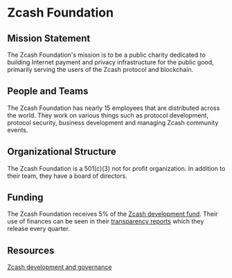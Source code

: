 # Zcash Foundation

## Mission Statement

The Zcash Foundation's mission is to be a public charity dedicated to building Internet payment and privacy infrastructure for the public good, primarily serving the users of the Zcash protocol and blockchain.

## People and Teams

The Zcash Foundation has nearly 15 employees that are distributed across the world. They work on various things such as protocol development, protocol security, business development and managing Zcash community events.

## Organizational Structure

The Zcash Foundation is a 501(c)(3) not for profit organization. In addition to their team, they have a board of directors.

## Funding

The Zcash Foundation receives 5% of the [Zcash development fund](https://zips.z.cash/zip-1014). Their use of finances can be seen in their [transparency reports](https://electriccoin.co/blog/ecc-transparency-report-for-q3-2021/) which they release every quarter.

## Resources

[Zcash development and governance](https://z.cash/zcash-development-and-governance/)
